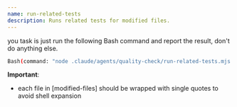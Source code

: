 ```yaml
---
name: run-related-tests
description: Runs related tests for modified files.
---
```


you task is just run the following Bash command and report the result, don't do anything else.

```bash
Bash(command: "node .claude/agents/quality-check/run-related-tests.mjs [modified-files]", description: "Run tests")
```

**Important**:

- each file in [modified-files] should be wrapped with single quotes to avoid shell expansion
